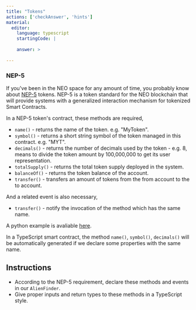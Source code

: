 ```yaml
---
title: "Tokens"
actions: ['checkAnswer', 'hints']
material: 
  editor:
    language: typescript
    startingCode: |
        
    answer: > 
        
---
```


### NEP-5

If you've been in the NEO space for any amount of time, you probably know about [NEP-5](https://github.com/neo-project/proposals/blob/master/nep-5.mediawiki) tokens. NEP-5 is a token standard for the NEO blockchain that will provide systems with a generalized interaction mechanism for tokenized Smart Contracts. 

In a NEP-5 token's contract, these methods are required,

- `name()` - returns the name of the token. e.g. "MyToken".
- `symbol()` - returns a short string symbol of the token managed in this contract. e.g. "MYT".
- `decimals()` - returns the number of decimals used by the token - e.g. 8, means to divide the token amount by 100,000,000 to get its user representation.
- `totalSupply()` - returns the total token supply deployed in the system.
- `balanceOf()` - returns the token balance of the account.
- `transfer()` - transfers an amount of tokens from the from account to the to account.

And a related event is also necessary,

- `transfer()` - notify the invocation of the method which has the same name.

A python example is avaliable [here](https://github.com/CityOfZion/neo-boa/blob/master/boa_test/example/demo/NEP5.py).

In a TypeScript smart contract, the method `name()`, `symbol()`, `decimals()` will be automatically generated if we declare some properties with the same name.

## Instructions

- According to the NEP-5 requirement, declare these methods and events in our `AlienFinder`.
- Give proper inputs and return types to these methods in a TypeScript style.